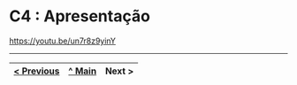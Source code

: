 # C4 : Apresentação

https://youtu.be/un7r8z9yinY

---  
[< Previous](c3.md) | [^ Main](https://github.com/TW-G03/TrabalhoFinal) | Next >
:--- | :---: | ---: 
